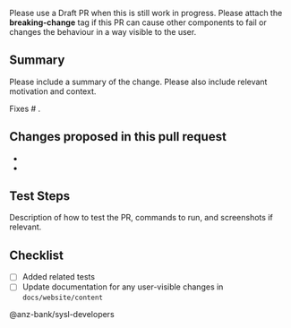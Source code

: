 Please use a Draft PR when this is still work in progress.
Please attach the **breaking-change** tag if this PR can cause other components to fail or changes the behaviour in a way visible to the user.

## Summary

Please include a summary of the change. Please also include relevant motivation and context. 

Fixes # .

## Changes proposed in this pull request

- 
- 

## Test Steps

Description of how to test the PR, commands to run, and screenshots if relevant.

## Checklist

- [ ] Added related tests
- [ ] Update documentation for any user-visible changes in `docs/website/content`

@anz-bank/sysl-developers
